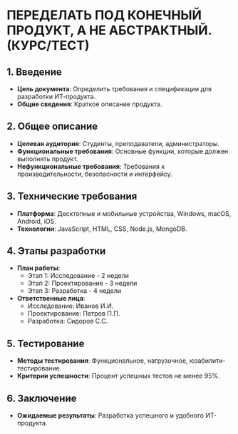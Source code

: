 # ПЕРЕДЕЛАТЬ ПОД КОНЕЧНЫЙ ПРОДУКТ, А НЕ АБСТРАКТНЫЙ. (КУРС/ТЕСТ)

## 1. Введение
- **Цель документа**: Определить требования и спецификации для разработки ИТ-продукта.
- **Общие сведения**: Краткое описание продукта.

## 2. Общее описание
- **Целевая аудитория**: Студенты, преподаватели, администраторы.
- **Функциональные требования**: Основные функции, которые должен выполнять продукт.
- **Нефункциональные требования**: Требования к производительности, безопасности и интерфейсу.

## 3. Технические требования
- **Платформа**: Десктопные и мобильные устройства, Windows, macOS, Android, iOS.
- **Технологии**: JavaScript, HTML, CSS, Node.js, MongoDB.

## 4. Этапы разработки
- **План работы**: 
  - Этап 1: Исследование - 2 недели
  - Этап 2: Проектирование - 3 недели
  - Этап 3: Разработка - 4 недели
- **Ответственные лица**: 
  - Исследование: Иванов И.И.
  - Проектирование: Петров П.П.
  - Разработка: Сидоров С.С.

## 5. Тестирование
- **Методы тестирования**: Функциональное, нагрузочное, юзабилити-тестирование.
- **Критерии успешности**: Процент успешных тестов не менее 95%.

## 6. Заключение
- **Ожидаемые результаты**: Разработка успешного и удобного ИТ-продукта.
